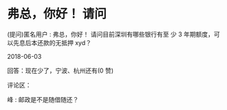 # 弗总，你好！ 请问

(提问)匿名用户 : 弗总，你好！ 请问目前深圳有哪些银行有至 少 3 年期额度，可以先息后本还款的无抵押 xyd？

2018-06-03

回答：现在少了，宁波、杭州还有(0 赞)

评论区：

峰 : 邮政是不是随借随还？